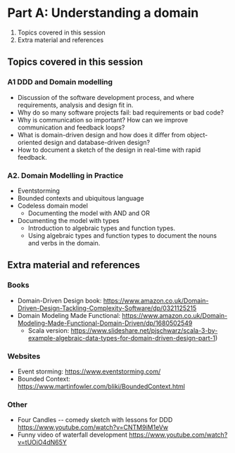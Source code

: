 # Part A: Understanding a domain

1. Topics covered in this session
2. Extra material and references


## Topics covered in this session

### A1 DDD and Domain modelling

* Discussion of the software development process, and where requirements, analysis and design fit in.
* Why do so many software projects fail: bad requirements or bad code?
* Why is communication so important? How can we improve communication and feedback loops?
* What is domain-driven design and how does it differ from object-oriented design and database-driven design?
* How to document a sketch of the design in real-time with rapid feedback.

### A2. Domain Modelling in Practice

* Eventstorming
* Bounded contexts and ubiquitous language
* Codeless domain model
  * Documenting the model with AND and OR
* Documenting the model with types
  * Introduction to algebraic types and function types.
  * Using algebraic types and function types to document the nouns and verbs in the domain.


## Extra material and references


### Books

* Domain-Driven Design book:
  https://www.amazon.co.uk/Domain-Driven-Design-Tackling-Complexity-Software/dp/0321125215
* Domain Modeling Made Functional:
  https://www.amazon.co.uk/Domain-Modeling-Made-Functional-Domain-Driven/dp/1680502549
  *  Scala version:
     https://www.slideshare.net/pjschwarz/scala-3-by-example-algebraic-data-types-for-domain-driven-design-part-1)

### Websites

* Event storming:
  https://www.eventstorming.com/
* Bounded Context:
  https://www.martinfowler.com/bliki/BoundedContext.html


### Other

* Four Candles -- comedy sketch with lessons for DDD
  https://www.youtube.com/watch?v=CNTM9iM1eVw
* Funny video of waterfall development
  https://www.youtube.com/watch?v=tUOiO4dN65Y